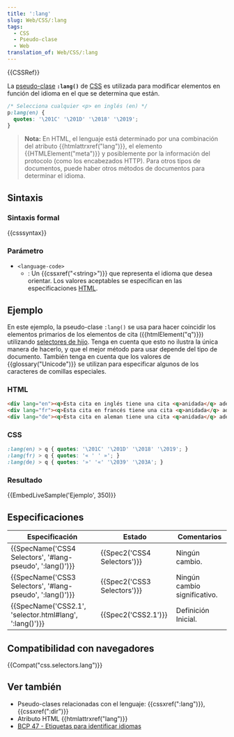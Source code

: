 ```yaml
---
title: ':lang'
slug: Web/CSS/:lang
tags:
  - CSS
  - Pseudo-clase
  - Web
translation_of: Web/CSS/:lang
---
```


{{CSSRef}}

La [pseudo-clase](/es/docs/Web/CSS/Pseudo-classes) **`:lang()`** de [CSS](/es/docs/Web/CSS) es utilizada para modificar elementos en función del idioma en el que se determina que están.

```css
/* Selecciona cualquier <p> en inglés (en) */
p:lang(en) {
  quotes: '\201C' '\201D' '\2018' '\2019';
}
```

> **Nota:** En HTML, el lenguaje está determinado por una combinación del atributo {{htmlattrxref("lang")}}, el elemento {{HTMLElement("meta")}} y posiblemente por la información del protocolo (como los encabezados HTTP). Para otros tipos de documentos, puede haber otros métodos de documentos para determinar el idioma.

## Sintaxis

### Sintaxis formal

{{csssyntax}}

### Parámetro

- `<language-code>`
  - : Un {{cssxref("&lt;string&gt;")}} que representa el idioma que desea orientar. Los valores aceptables se especifican en las especificaciones [HTML](/es/docs/Web/HTML).

## Ejemplo

En este ejemplo, la pseudo-clase `:lang()` se usa para hacer coincidir los elementos primarios de los elementos de cita ({{htmlElement("q")}}) utilizando [selectores de hijo](/es/docs/Web/CSS/Child_selectors). Tenga en cuenta que esto no ilustra la única manera de hacerlo, y que el mejor método para usar depende del tipo de documento. También tenga en cuenta que los valores de {{glossary("Unicode")}} se utilizan para especificar algunos de los caracteres de comillas especiales.

### HTML

```html
<div lang="en"><q>Esta cita en inglés tiene una cita <q>anidada</q> adentro.</q></div>
<div lang="fr"><q>Esta cita en francés tiene una cita <q>anidada</q> adentro.</q></div>
<div lang="de"><q>Esta cita en aleman tiene una cita <q>anidada</q> adentro.</q></div>
```

### CSS

```css
:lang(en) > q { quotes: '\201C' '\201D' '\2018' '\2019'; }
:lang(fr) > q { quotes: '« ' ' »'; }
:lang(de) > q { quotes: '»' '«' '\2039' '\203A'; }
```

### Resultado

{{EmbedLiveSample('Ejemplo', 350)}}

## Especificaciones

| Especificación                                                               | Estado                               | Comentarios                  |
| ---------------------------------------------------------------------------- | ------------------------------------ | ---------------------------- |
| {{SpecName('CSS4 Selectors', '#lang-pseudo', ':lang()')}} | {{Spec2('CSS4 Selectors')}} | Ningún cambio.               |
| {{SpecName('CSS3 Selectors', '#lang-pseudo', ':lang()')}} | {{Spec2('CSS3 Selectors')}} | Ningún cambio significativo. |
| {{SpecName('CSS2.1', 'selector.html#lang', ':lang()')}}     | {{Spec2('CSS2.1')}}             | Definición Inicial.          |

## Compatibilidad con navegadores

{{Compat("css.selectors.lang")}}

## Ver también

- Pseudo-clases relacionadas con el lenguaje: {{cssxref(":lang")}}, {{cssxref(":dir")}}
- Atributo HTML {{htmlattrxref("lang")}}
- [BCP 47 - Etiquetas para identificar idiomas](https://tools.ietf.org/html/bcp47)

